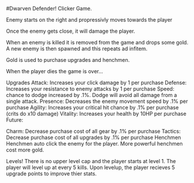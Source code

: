 #Dwarven Defender!
Clicker Game.

Enemy starts on the right and propressivly moves towards the player

Once the enemy gets close, it will damage the player.

When an enemy is killed it is removed from the game and drops some gold. A new enemy is then spawned and this repeats ad infitem.

Gold is used to purchase upgrades and henchmen.

When the player dies the game is over...

Upgrades
Attack: Increases your click damage by 1 per purchase
Defense: Increases your resistance to enemy attacks by 1 per purchase
Speed: chance to dodge increased by .1%. Dodge will avoid all damage from a single attack.
Presence: Decreases the enemy movement speed by .1% per purchase
Agility: Increases your critical hit chance by .1% per purchase (crits do x10 damage)
Vitality: Increases your health by 10HP per purchase
Future:

Charm: Decrease purchase cost of all gear by .1% per purchase
Tactics: Decrease purchase cost of all upgrades by .1% per purchase
Henchmen
Henchmen auto click the enemy for the player. More powerful henchmen cost more gold.

Levels!
There is no upper level cap and the player starts at level 1. The player will level up at every 5 kills. Upon levelup, the player recieves 5 upgrade points to improve thier stats.